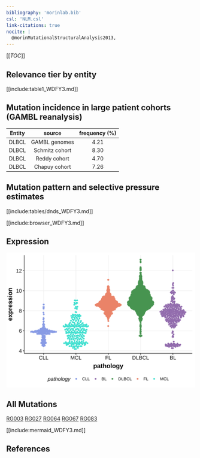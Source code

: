 ```yaml
---
bibliography: 'morinlab.bib'
csl: 'NLM.csl'
link-citations: true
nocite: |
  @morinMutationalStructuralAnalysis2013, 
---
```

[[_TOC_]]


## Relevance tier by entity

[[include:table1_WDFY3.md]]

## Mutation incidence in large patient cohorts (GAMBL reanalysis)

|Entity|source        |frequency (%)|
|:------:|:--------------:|:-------------:|
|DLBCL |GAMBL genomes |4.21         |
|DLBCL |Schmitz cohort|8.30         |
|DLBCL |Reddy cohort  |4.70         |
|DLBCL |Chapuy cohort |7.26         |

## Mutation pattern and selective pressure estimates

[[include:tables/dnds_WDFY3.md]]




[[include:browser_WDFY3.md]]

## Expression
![](images/gene_expression/WDFY3_by_pathology.svg)
<!-- ORIGIN: morinMutationalStructuralAnalysis2013 -->
<!-- DLBCL: morinMutationalStructuralAnalysis2013 -->

## All Mutations

[RG003](https://www.bcgsc.ca/downloads/morinlab/GAMBL/Morin_2013/RG003.html)
[RG027](https://www.bcgsc.ca/downloads/morinlab/GAMBL/Morin_2013/RG027.html)
[RG064](https://www.bcgsc.ca/downloads/morinlab/GAMBL/Morin_2013/RG064.html)
[RG067](https://www.bcgsc.ca/downloads/morinlab/GAMBL/Morin_2013/RG067.html)
[RG083](https://www.bcgsc.ca/downloads/morinlab/GAMBL/Morin_2013/RG083.html)

[[include:mermaid_WDFY3.md]]

## References
